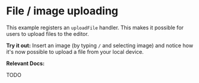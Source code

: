 # File / image uploading

This example registers an `uploadFile` handler. This makes it possible for users to upload files to the editor.

**Try it out:** Insert an image (by typing `/` and selecting image) and notice how it's now possible to upload a file from your local device.

**Relevant Docs:**

TODO
